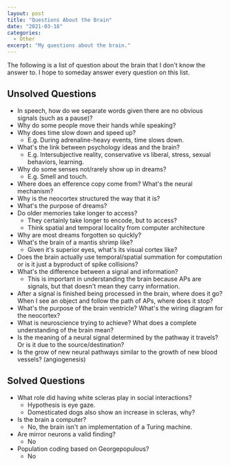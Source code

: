 ```yaml
---
layout: post
title: "Questions About the Brain"
date: "2021-03-18"
categories:
  - Other
excerpt: "My questions about the brain."
---
```


The following is a list of question about the brain that I don't know the answer to. I hope to someday answer every question on this list.

## Unsolved Questions

- In speech, how do we separate words given there are no obvious signals (such as a pause)?
- Why do some people move their hands while speaking?
- Why does time slow down and speed up?
    - E.g. During adrenaline-heavy events, time slows down.
- What's the link between psychology ideas and the brain?
    - E.g. Intersubjective reality, conservative vs liberal, stress, sexual behaviors, learning.
- Why do some senses not/rarely show up in dreams?
    - E.g. Smell and touch.
- Where does an efference copy come from? What's the neural mechanism?
- Why is the neocortex structured the way that it is?
- What's the purpose of dreams?
- Do older memories take longer to access?
    - They certainly take longer to encode, but to access?
    - Think spatial and temporal locality from computer architecture
- Why are most dreams forgotten so quickly?
- What's the brain of a mantis shrimp like?
    - Given it's superior eyes, what's its visual cortex like?
- Does the brain actually use temporal/spatial summation for computation or is it just a byproduct of spike collisions?
- What's the difference between a signal and information?
    - This is important in understanding the brain because APs are signals, but that doesn't mean they carry information.
- After a signal is finished being processed in the brain, where does it go? When I see an object and follow the path of APs, where does it stop?
- What's the purpose of the brain ventricle? What's the wiring diagram for the neocortex?
- What is neuroscience trying to achieve? What does a complete understanding of the brain mean?
- Is the meaning of a neural signal determined by the pathway it travels? Or is it due to the source/destination?
- Is the grow of new neural pathways similar to the growth of new blood vessels? (angiogenesis)

## Solved Questions

- What role did having white scleras play in social interactions?
    - Hypothesis is eye gaze.
    - Domesticated dogs also show an increase in scleras, why?
- Is the brain a computer?
    - No, the brain isn't an implementation of a Turing machine.
- Are mirror neurons a valid finding?
    - No
- Population coding based on Georgepopulous?
    - No
